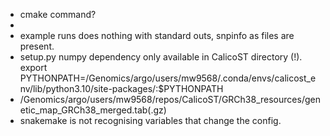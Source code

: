 - cmake command?
- <CalicoST clone and CNA output directory>
- example runs does nothing with standard outs, snpinfo as files are present.
- setup.py numpy dependency only available in CalicoST directory (!).
  export PYTHONPATH=/Genomics/argo/users/mw9568/.conda/envs/calicost_env/lib/python3.10/site-packages/:$PYTHONPATH
- /Genomics/argo/users/mw9568/repos/CalicoST/GRCh38_resources/genetic_map_GRCh38_merged.tab(.gz)
- snakemake is not recognising variables that change the config.